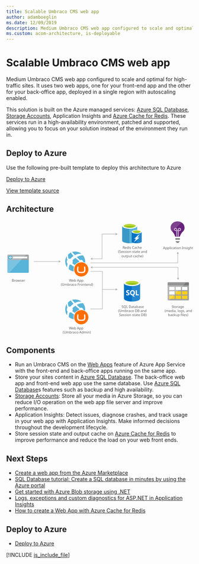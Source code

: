 ```yaml
---
title: Scalable Umbraco CMS web app
author: adamboeglin
ms.date: 12/09/2019
description: Medium Umbraco CMS web app configured to scale and optimal for high-traffic sites. It uses two web apps, one for your front-end app and the other for your back-office app, deployed in a single region with autoscaling enabled.
ms.custom: acom-architecture, is-deployable
---
```

# Scalable Umbraco CMS web app

Medium Umbraco CMS web app configured to scale and optimal for high-traffic sites. It uses two web apps, one for your front-end app and the other for your back-office app, deployed in a single region with autoscaling enabled.

This solution is built on the Azure managed services: [Azure SQL Database](/en-us/services/sql-database/), [Storage Accounts](/en-us/services/storage/), Application Insights and [Azure Cache for Redis](/en-us/services/cache/). These services run in a high-availability environment, patched and supported, allowing you to focus on your solution instead of the environment they run in.


## Deploy to Azure

Use the following pre-built template to deploy this architecture to Azure

[Deploy to Azure](https://portal.azure.com/#create/Microsoft.Template/uri/https%3A%2F%2Fraw.githubusercontent.com%2FAzure%2Fazure-quickstart-templates%2Fmaster%2Fumbraco-cms-webapp-redis-cache%2Fazuredeploy.json)

[View template source](/en-us/resources/templates/umbraco-cms-webapp-redis-cache/)


## Architecture

<svg class="architecture-diagram" aria-labelledby="medium-umbraco-web-app" height="403.089" viewbox="0 0 655.575 403.089" width="655.575" xmlns="https://www.w3.org/2000/svg" xmlns:xlink="https://www.w3.org/1999/xlink"><title id="medium-umbraco-web-app">Scalable Umbraco CMS web app</title><desc>Medium Umbraco CMS web app configured to scale and optimal for high-traffic sites. It uses two web apps, one for your front-end app and the other for your back-office app, deployed in a single region with autoscaling enabled.</desc><g><line fill="none" stroke="#B5B5B5" stroke-miterlimit="10" stroke-width="1.643" x1="96.803" x2="185.63" y1="144.728" y2="144.728"></line><polygon fill="#B5B5B5" points="184.432,148.824 191.524,144.728 184.432,140.633"></polygon></g><g><polyline fill="none" points="295.803,149.728 338.381,149.728
            602.803,149.728 602.803,116.556" stroke="#B5B5B5" stroke-miterlimit="10" stroke-width="1.643"></polyline><polygon fill="#B5B5B5" points="606.899,117.754 602.803,110.662 598.708,117.754"></polygon></g><polyline fill="none" points="295.803,179.728 337.947,179.728
        337.947,311.686 295.803,311.686" stroke="#B5B5B5" stroke-miterlimit="10" stroke-width="1.643"></polyline><g><line fill="none" stroke="#B5B5B5" stroke-miterlimit="10" stroke-width="1.643" x1="337.947" x2="385.63" y1="243.207" y2="243.207"></line><polygon fill="#B5B5B5" points="384.432,247.303 391.524,243.207 384.432,239.112"></polygon></g><g><polyline fill="none" points="301.698,135.346 336.803,135.346
            336.803,48.454 385.63,48.454" stroke="#B5B5B5" stroke-miterlimit="10" stroke-width="1.643"></polyline><polygon fill="#B5B5B5" points="302.896,139.442 295.803,135.346 302.896,131.251"></polygon><polygon fill="#B5B5B5" points="384.432,52.55 391.524,48.454 384.432,44.359"></polygon></g><g><polyline fill="none" points="301.698,165.346 603.804,165.346
            603.804,203.824" stroke="#B5B5B5" stroke-miterlimit="10" stroke-width="1.643"></polyline><polygon fill="#B5B5B5" points="302.896,169.442 295.803,165.346 302.896,161.251"></polygon><polygon fill="#B5B5B5" points="599.708,202.625 603.804,209.718 607.899,202.625"></polygon></g><g><g><path d="M4.209,181.653c0,1.662,1.348,3.01,3.01,3.01H76.2c1.662,0,3.01-1.348,3.01-3.01V134.66h-75
                L4.209,181.653z" fill="#59B4D9"></path><path d="M76.2,120.713H7.219c-1.662-0.001-3.009,1.346-3.01,3.008c0,0.001,0,0.002,0,0.003v15.94h75v-15.94
                C79.21,122.062,77.862,120.714,76.2,120.713C76.2,120.713,76.199,120.713,76.2,120.713" fill="#A0A1A2"></path><path d="M7.23,120.713c-1.662,0-3.01,1.348-3.01,3.01
                c0,0,0,0.001,0,0.001v57.93c0.001,1.662,1.348,3.009,3.01,3.01h3.282l59.127-63.951L7.23,120.713z" fill="#FFFFFF" opacity="0.2"></path><rect fill="#FFFFFF" height="5.913" width="50.506" x="23.494" y="127.881"></rect><path d="M21.174,130.737c-0.001,4.041-3.278,7.316-7.319,7.315c-4.041-0.001-7.316-3.278-7.315-7.319
                c0.001-4.04,3.277-7.315,7.317-7.315C17.899,123.419,21.175,126.695,21.174,130.737" fill="#59B4D9"></path><polygon fill="#FFFFFF" points="13.083,131.561 16.402,135.065 14.601,135.065 10.162,130.838 14.584,126.611 16.381,126.611
                13.083,130.094 21.172,130.094 21.172,131.561"></polygon></g><text fill="#5D5D5D" font-family="'Segoe UI'" font-size="12px" transform="matrix(1 0 0 1 19.615 215.904)">Browser</text><rect fill="#FF00FF" fill-opacity="0" height="104.309" width="83.417" y="115.383"></rect></g><g><path d="M567.085,278.8c-0.053,1.521,1.138,2.797,2.659,2.85c0.064,0.002,0.128,0.002,0.191,0h69.3
            c1.521,0.053,2.797-1.138,2.85-2.659c0.002-0.064,0.002-0.128,0-0.191v-49.65h-75L567.085,278.8z" fill="#A0A1A2"></path><path d="M639.235,217.754h-69.3c-1.521-0.053-2.797,1.138-2.85,2.659c-0.002,0.064-0.002,0.128,0,0.191v8.55h75
            V220.6c0.053-1.521-1.138-2.797-2.659-2.85c-0.064-0.002-0.128-0.002-0.191,0" fill="#7A7A7A"></path><rect fill="#FFFFFF" height="11.4" width="18.9" x="595.285" y="234.104"></rect><rect fill="#FCD116" height="11.4" width="18.9" x="595.285" y="249.554"></rect><rect fill="#FCD116" height="11.4" width="18.9" x="617.785" y="249.554"></rect><rect fill="#FFFFFF" height="11.4" width="18.9" x="617.785" y="234.104"></rect><rect fill="#FFFFFF" height="11.4" width="18.9" x="572.785" y="234.104"></rect><rect fill="#FFFFFF" height="11.4" width="18.9" x="572.785" y="249.554"></rect><rect fill="#FCD116" height="11.4" width="18.9" x="572.785" y="264.854"></rect><rect fill="#FCD116" height="11.4" width="18.9" x="595.285" y="264.854"></rect><rect fill="#FCD116" height="11.4" width="18.9" x="617.785" y="264.854"></rect><path d="M569.935,217.754c-1.529,0.104-2.746,1.321-2.85,2.85v58.2
            c0.104,1.529,1.321,2.746,2.85,2.85h3.15l59.4-63.9L569.935,217.754z" fill="#FFFFFF" opacity="0.2"></path></g><text fill="#5D5D5D" font-family="'Segoe UI'" font-size="12px" transform="matrix(1 0 0 1 581.563 308.072)">S</text><text fill="#5D5D5D" font-family="'Segoe UI'" font-size="12px" transform="matrix(1 0 0 1 587.551 308.072)">torage</text><text fill="#5D5D5D" font-family="'Segoe UI'" font-size="12px" transform="matrix(1 0 0 1 556.842 322.472)">(media, logs, and</text><text fill="#5D5D5D" font-family="'Segoe UI'" font-size="12px" transform="matrix(1 0 0 1 568.7371 336.872)">backup files)</text><rect fill="#FF00FF" fill-opacity="0" height="123.885" width="83.417" x="562.876" y="216.399"></rect><g><path d="M626.569,25.962L626.569,25.962v-0.451c0-11.57-9.918-21.187-22.089-21.338
            c-0.3-0.451-7.213,0.15-7.213,0.15l0,0c-10.967,1.353-19.535,10.519-19.535,21.188c0,0.3-1.2,8.715,7.363,15.778
            c3.907,3.456,7.964,12.773,8.565,15.477l0.451,0.9h15.928l0.451-0.9c0.6-2.7,4.809-12.021,8.565-15.327
            C627.621,34.226,626.569,26.262,626.569,25.962z" fill="#68217A"></path><rect fill="#7A7A7A" height="5.109" width="15.928" x="594.412" y="63.077"></rect><polygon fill="#7A7A7A" points="599.371,79.006 605.231,79.006 610.19,73.746 594.412,73.746"></polygon><g opacity="0.65"><path d="M606.283,56.917h-3.005V37.833h-2.555v18.933h-3.005V37.833h-2.555c-3.051-0.046-5.514-2.509-5.56-5.56
                c0.003-3.071,2.494-5.558,5.565-5.555c3.067,0.003,5.552,2.488,5.555,5.555v2.555h2.555v-2.555c0-3.071,2.489-5.56,5.56-5.56
                c3.071,0,5.56,2.489,5.56,5.56s-2.489,5.56-5.56,5.56l0,0h-2.555V56.917z M595.163,29.717
                c-1.399-0.012-2.543,1.112-2.555,2.511c0,0.015,0,0.029,0,0.044c0.041,1.394,1.161,2.514,2.555,2.555h2.555v-2.554
                c-0.092-1.371-1.184-2.463-2.555-2.555V29.717z M608.837,29.717c-1.394,0.041-2.514,1.161-2.555,2.555v2.555h2.555
                c1.394-0.041,2.514-1.161,2.555-2.555c0.012-1.399-1.113-2.542-2.512-2.554c-0.014,0-0.029,0-0.043,0L608.837,29.717z" fill="#FFFFFF"></path></g><g opacity="0.15"><path d="M604.48,4.173c-0.3-0.451-7.213,0.15-7.213,0.15c-10.967,1.353-19.535,10.519-19.535,21.188
                c0,0.3-1.052,7.664,5.86,14.426L616.05,7.479C612.574,5.327,608.568,4.182,604.48,4.173z" fill="#FFFFFF"></path></g></g><text fill="#5D5D5D" font-family="'Segoe UI'" font-size="12px" transform="matrix(1 0 0 1 551.1851 101.317)">Application Insights</text><rect fill="#FF00FF" fill-opacity="0" height="104.309" width="63.9" x="570.785"></rect><g><path d="M407.387,20.243v50.845c0,5.352,11.831,9.577,26.338,9.577V20.243H407.387z" fill="#3999C6"></path><path d="M433.444,80.666h0.423c14.648,0,26.338-4.225,26.338-9.577V20.243h-26.761V80.666z" fill="#59B4D9"></path><path d="M460.2,20.243c0,5.211-11.831,9.577-26.338,9.577s-26.479-4.366-26.479-9.577s11.831-9.577,26.338-9.577
            S460.2,15.032,460.2,20.243" fill="#FFFFFF"></path><path d="M454.852,19.68c0,3.521-9.437,6.338-20.986,6.338s-21.127-2.818-21.127-6.338s9.437-6.338,20.986-6.338
            S454.852,16.159,454.852,19.68" fill="#7FBA00"></path><path d="M450.345,23.482c2.817-1.127,4.366-2.394,4.366-3.8c0-3.521-9.437-6.338-20.986-6.338
            s-20.986,2.817-20.986,6.338c0,1.408,1.69,2.817,4.366,3.8c3.8-1.549,9.859-2.394,16.62-2.394S446.542,22.074,450.345,23.482" fill="#B8D432"></path><path d="M440.908,40.384v33.944c0,3.521,7.887,6.338,17.606,6.338V40.384H440.908z" fill="#0072C6"></path><path d="M458.232,80.666h0.282c9.718,0,17.606-2.817,17.606-6.338V40.384h-17.888V80.666z" fill="#0072C6"></path><path d="M458.232,80.666h0.282c9.718,0,17.606-2.817,17.606-6.338
            V40.384h-17.888V80.666z" fill="#FFFFFF" opacity="0.15"></path><path d="M476.12,40.384c0,3.521-7.887,6.338-17.606,6.338s-17.606-2.817-17.606-6.338s7.887-6.338,17.606-6.338
            S476.12,36.863,476.12,40.384" fill="#FFFFFF"></path><path d="M472.458,39.961c0,2.254-6.338,4.225-13.944,4.225s-13.944-1.831-13.944-4.225
            c0-2.254,6.338-4.225,13.944-4.225S472.458,37.708,472.458,39.961" fill="#7FBA00"></path><path d="M469.5,42.5c1.831-0.7,2.958-1.549,2.958-2.535c0-2.254-6.338-4.225-13.944-4.225
            c-7.746,0-13.944,1.831-13.944,4.225c0,0.986,1.127,1.831,2.958,2.535C454.679,40.246,462.349,40.246,469.5,42.5" fill="#B8D432"></path><polygon fill="#FFFFFF" points="468.091,60.947 448.514,77.144 456.12,64.609 449.5,64.609 469.077,48.553 461.472,60.947"></polygon></g><text fill="#5D5D5D" font-family="'Segoe UI'" font-size="12px" transform="matrix(1 0 0 1 409.109 100.6379)">R</text><text fill="#5D5D5D" font-family="'Segoe UI'" font-size="12px" transform="matrix(1 0 0 1 415.9351 100.6379)">edis Cache</text><text fill="#5D5D5D" font-family="'Segoe UI'" font-size="12px" transform="matrix(1 0 0 1 393.245 115.038)">(Session state and</text><text fill="#5D5D5D" font-family="'Segoe UI'" font-size="12px" transform="matrix(1 0 0 1 404.4241 129.438)">output cache)</text><rect fill="#FF00FF" fill-opacity="0" height="127.483" width="83.417" x="398.903" y="7.177"></rect><g><path d="M413.85,220.829v54.507c0,5.659,12.667,10.247,28.291,10.247v-64.754H413.85z" fill="#0072C6"></path><path d="M441.753,285.582h0.388c15.624,0,28.291-4.586,28.291-10.246v-54.507h-28.679V285.582z" fill="#0072C6"></path><path d="M441.753,285.582h0.388
            c15.624,0,28.291-4.586,28.291-10.246v-54.507h-28.679V285.582z" fill="#FFFFFF" opacity="0.15"></path><path d="M470.432,220.829c0,5.659-12.667,10.246-28.291,10.246s-28.291-4.587-28.291-10.246
            s12.667-10.246,28.291-10.246S470.432,215.17,470.432,220.829" fill="#FFFFFF"></path><path d="M464.648,220.239c0,3.736-10.077,6.761-22.507,6.761s-22.508-3.025-22.508-6.761
            s10.078-6.761,22.508-6.761S464.648,216.504,464.648,220.239" fill="#7FBA00"></path><path d="M459.933,224.371c2.946-1.143,4.717-2.574,4.717-4.128c0-3.736-10.077-6.762-22.508-6.762
            s-22.507,3.026-22.507,6.762c0,1.555,1.771,2.986,4.717,4.128c4.115-1.6,10.545-2.628,17.79-2.628s13.674,1.031,17.792,2.628" fill="#B8D432"></path><path d="M433.156,258.664c0.075,1.536-0.615,3.009-1.843,3.935c-1.499,1.009-3.287,1.499-5.091,1.395
            c-1.599,0.053-3.186-0.29-4.62-1v-3.985c1.298,1.162,2.976,1.81,4.718,1.819c0.678,0.041,1.352-0.134,1.925-0.5
            c0.435-0.297,0.691-0.794,0.679-1.321c-0.001-0.542-0.24-1.057-0.654-1.407c-0.816-0.626-1.71-1.145-2.658-1.544
            c-2.723-1.277-4.084-3.02-4.084-5.229c-0.05-1.494,0.61-2.924,1.781-3.854c1.359-1.022,3.033-1.536,4.731-1.451
            c1.475-0.044,2.945,0.188,4.334,0.685v3.722c-1.207-0.831-2.643-1.266-4.109-1.245c-0.646-0.035-1.287,0.137-1.829,0.491
            c-0.431,0.296-0.684,0.79-0.672,1.313c-0.019,0.518,0.177,1.021,0.542,1.389c0.67,0.554,1.419,1.005,2.222,1.339
            c1.336,0.558,2.548,1.373,3.568,2.4C432.816,256.465,433.194,257.552,433.156,258.664z" fill="#FFFFFF"></path><path d="M452.366,254.631c0.048,1.921-0.449,3.816-1.432,5.466c-0.925,1.52-2.351,2.669-4.033,3.25l5.179,4.794
            h-5.229l-3.7-4.146c-1.515-0.037-2.994-0.47-4.29-1.257c-1.265-0.77-2.288-1.881-2.951-3.206
            c-0.705-1.408-1.062-2.965-1.04-4.539c-0.03-1.717,0.358-3.416,1.13-4.95c0.705-1.401,1.807-2.563,3.168-3.343
            c1.43-0.797,3.045-1.201,4.682-1.17c1.546-0.025,3.071,0.367,4.414,1.134c1.301,0.757,2.352,1.878,3.025,3.224
            C452.026,251.359,452.395,252.986,452.366,254.631z M448.134,254.856c0.084-1.521-0.332-3.027-1.183-4.29
            c-0.75-1.032-1.964-1.623-3.238-1.576c-1.305-0.042-2.551,0.546-3.349,1.58c-1.667,2.544-1.677,5.831-0.026,8.385
            c0.775,1.019,1.994,1.601,3.274,1.562c1.278,0.05,2.504-0.511,3.3-1.512C447.787,257.805,448.219,256.339,448.134,254.856z" fill="#FFFFFF"></path><polygon fill="#FFFFFF" points="465.949,263.683 455.317,263.683 455.317,245.83 459.338,245.83 459.338,260.421
            465.949,260.421"></polygon></g><text fill="#5D5D5D" font-family="'Segoe UI'" font-size="12px" transform="matrix(1 0 0 1 405.353 307.831)">SQL Database</text><text fill="#5D5D5D" font-family="'Segoe UI'" font-size="12px" transform="matrix(1 0 0 1 393.5291 322.231)">(Umbraco DB and </text><text fill="#5D5D5D" font-family="'Segoe UI'" font-size="12px" transform="matrix(1 0 0 1 396.813 336.631)">Session state DB)</text><rect fill="#FF00FF" fill-opacity="0" height="131.445" width="73.217" x="406.425" y="208.84"></rect><g><path d="M263.679,172.85c-15.344,11.751-37.308,8.838-49.058-6.506s-8.838-37.308,6.506-49.058
            s37.308-8.838,49.058,6.506c0.004,0.005,0.008,0.011,0.012,0.016c11.756,15.245,8.927,37.133-6.318,48.889
            C263.813,172.748,263.746,172.799,263.679,172.85" fill="#59B4D9"></path><path d="M257.249,151.2c2.53,3.299,7.252,3.928,10.557,1.406c0.172-0.132,0.305-0.291,0.462-0.433
            c3.373,2.376,5.715,3.944,7.035,4.843c0.365-0.983,0.678-1.984,0.938-3c-1.394-1.037-3.28-2.489-6.006-4.7
            c1.495-3.849-0.413-8.181-4.261-9.676c-2.122-0.824-4.504-0.637-6.471,0.509c-3.564-3.2-7.48-6.863-11.61-10.966
            c12.831-6.9,21.946-5.89,21.946-5.89c-1.5-1.894-3.192-3.629-5.048-5.176c-5.411-0.836-13.817-0.742-23.421,4.367l0,0l0,0
            c-3.2-3.35-6.459-6.95-9.776-10.8c-1.592,0.509-3.142,1.139-4.637,1.886c2.738,4.307,5.906,8.324,9.456,11.991l0,0
            c0.007,0.008,0.015,0.015,0.024,0.024c-3.512,2.478-6.769,5.299-9.722,8.421c-0.406,0.433-0.8,0.868-1.179,1.3
            c-1.921-0.406-3.917-0.27-5.764,0.395c-3.17-6.839-2.915-12.333-2.414-15.165c-1.377,1.421-2.637,2.951-3.769,4.574
            c-1.084,4.736-0.6,9.696,1.379,14.133c-2.892,3.781-2.895,9.03-0.007,12.814c0.244,0.314,0.506,0.615,0.783,0.9
            c-1.16,3.994-1.846,8.111-2.044,12.265c0.332,0.451,0.332,0.815,0.661,1.254c1.721,2.086,3.675,3.968,5.824,5.611
            c-0.329-5.417,0.489-10.842,2.4-15.921c1.665,0.127,3.337-0.144,4.876-0.792c0.9,0.788,1.834,1.585,2.835,2.4
            c3.166,2.514,6.584,4.693,10.2,6.5c-0.418,3.798,2.322,7.215,6.12,7.633c1.792,0.197,3.59-0.313,5.011-1.421
            c0.609-0.476,1.133-1.05,1.551-1.7c4.509,0.981,9.113,1.46,13.728,1.427c0.54,0,3.048-3.41,4.484-5.524
            c-2.148,0.449-8.516,1.324-17.22-1.176c-0.765-3.721-4.401-6.117-8.122-5.352c-0.856,0.176-1.67,0.513-2.4,0.994
            c-3.329-1.818-6.495-3.921-9.461-6.286c-0.659-0.522-1.293-1.044-1.9-1.565c2.02-3.193,2.189-7.219,0.445-10.57
            c0.4-0.4,0.794-0.8,1.219-1.2c2.85-2.69,5.901-5.159,9.127-7.384c-0.115-0.106-0.218-0.218-0.33-0.326
            c0.113,0.1,0.22,0.213,0.335,0.318l0,0c4.369,4.04,9,7.869,13.39,11.291C255.255,145.963,255.554,148.961,257.249,151.2z" fill="#FFFFFF"></path></g><circle cx="263.679" cy="172.707" fill="#FFFFFF" r="27"></circle><text fill="#5D5D5D" font-family="'Segoe UI'" font-size="12px" transform="matrix(1 0 0 1 220.835 215.576)">W</text><text fill="#5D5D5D" font-family="'Segoe UI'" font-size="12px" transform="matrix(1 0 0 1 231.575 215.576)">eb App</text><text fill="#5D5D5D" font-family="'Segoe UI'" font-size="12px" transform="matrix(1 0 0 1 191.904 229.976)">(Umbraco Frontend)</text><path d="M238.679,172.737c0.017-13.807,11.224-24.986,25.031-24.969c13.807,0.017,24.986,11.224,24.969,25.031
        c-0.017,13.795-11.205,24.969-25,24.969c-13.815-0.008-25.008-11.215-25-25.03C238.679,172.738,238.679,172.737,238.679,172.737z
            M263.171,181.298c-1.939,0.055-3.877-0.12-5.775-0.521c-1.401-0.285-2.578-1.231-3.158-2.538
        c-0.675-1.933-0.955-3.982-0.824-6.025c0.01-1.42,0.099-2.838,0.265-4.248c0.164-1.371,0.328-2.504,0.491-3.4l0.172-0.888
        c0.004-0.026,0.006-0.053,0.006-0.08c0-0.247-0.178-0.458-0.421-0.5l-3.231-0.5c-0.026-0.004-0.053-0.006-0.08-0.006
        c-0.236,0-0.441,0.162-0.495,0.391c-0.053,0.207-0.087,0.361-0.184,0.853c-0.186,0.948-0.355,1.873-0.544,3.207
        c-0.199,1.467-0.321,2.944-0.364,4.424c-0.07,1.032-0.07,2.068,0,3.1c-0.029,2.264,0.453,4.505,1.411,6.557
        c0.945,1.704,2.52,2.971,4.387,3.53c2.795,0.815,5.704,1.171,8.613,1.054h0.478c2.909,0.117,5.818-0.239,8.613-1.054
        c1.867-0.559,3.442-1.826,4.387-3.53c0.957-2.052,1.44-4.293,1.411-6.557c0.07-1.032,0.07-2.068,0-3.1
        c-0.043-1.48-0.165-2.957-0.364-4.424c-0.189-1.335-0.357-2.259-0.544-3.207c-0.1-0.492-0.13-0.646-0.183-0.853
        c-0.055-0.231-0.263-0.393-0.5-0.391c-0.027,0-0.054,0.002-0.081,0.006l-3.23,0.5c-0.244,0.042-0.422,0.253-0.422,0.5
        c0,0.027,0.002,0.054,0.006,0.08l0.172,0.888c0.163,0.893,0.327,2.027,0.491,3.4c0.167,1.41,0.255,2.828,0.265,4.248
        c0.131,2.043-0.15,4.092-0.824,6.025c-0.58,1.307-1.757,2.253-3.158,2.538c-1.898,0.401-3.836,0.576-5.775,0.521H263.171z" fill="#FF6E00"></path><rect fill="#FF00FF" fill-opacity="0" height="126.597" width="88.724" x="201.955" y="107.507"></rect><g><path d="M263.679,341.035c-15.344,11.751-37.308,8.838-49.058-6.506c-11.751-15.344-8.838-37.308,6.506-49.058
            s37.308-8.838,49.058,6.506c0.004,0.005,0.008,0.011,0.012,0.016c11.756,15.245,8.927,37.133-6.318,48.889
            C263.813,340.933,263.746,340.984,263.679,341.035" fill="#59B4D9"></path><path d="M257.249,319.39c2.53,3.299,7.252,3.928,10.557,1.406c0.172-0.132,0.305-0.291,0.462-0.433
            c3.373,2.376,5.715,3.944,7.035,4.843c0.365-0.983,0.678-1.984,0.938-3c-1.394-1.037-3.28-2.489-6.006-4.7
            c1.495-3.849-0.413-8.181-4.261-9.676c-2.122-0.824-4.504-0.637-6.471,0.509c-3.564-3.2-7.48-6.863-11.61-10.966
            c12.831-6.9,21.946-5.89,21.946-5.89c-1.5-1.894-3.192-3.629-5.048-5.176c-5.411-0.836-13.817-0.742-23.421,4.367l0,0l0,0
            c-3.2-3.35-6.459-6.95-9.776-10.8c-1.592,0.509-3.142,1.139-4.637,1.886c2.738,4.307,5.906,8.324,9.456,11.991l0,0
            c0.007,0.008,0.015,0.015,0.024,0.024c-3.512,2.478-6.769,5.299-9.722,8.421c-0.406,0.433-0.8,0.868-1.179,1.3
            c-1.921-0.406-3.917-0.27-5.764,0.395c-3.17-6.839-2.915-12.333-2.414-15.165c-1.377,1.421-2.637,2.951-3.769,4.574
            c-1.084,4.736-0.6,9.696,1.379,14.133c-2.892,3.781-2.895,9.03-0.007,12.814c0.244,0.314,0.506,0.615,0.783,0.9
            c-1.16,3.994-1.846,8.111-2.044,12.265c0.332,0.451,0.332,0.815,0.661,1.254c1.721,2.086,3.675,3.968,5.824,5.611
            c-0.329-5.417,0.489-10.842,2.4-15.921c1.665,0.127,3.337-0.144,4.876-0.792c0.9,0.788,1.834,1.585,2.835,2.4
            c3.166,2.514,6.584,4.693,10.2,6.5c-0.418,3.798,2.322,7.215,6.12,7.633c1.792,0.197,3.59-0.313,5.011-1.421
            c0.609-0.476,1.133-1.05,1.551-1.7c4.507,0.98,9.109,1.458,13.722,1.424c0.54,0,3.048-3.41,4.484-5.524
            c-2.148,0.449-8.516,1.324-17.22-1.176c-0.765-3.721-4.401-6.117-8.122-5.352c-0.856,0.176-1.67,0.513-2.4,0.994
            c-3.329-1.818-6.495-3.921-9.461-6.286c-0.659-0.522-1.293-1.044-1.9-1.565c2.02-3.193,2.189-7.219,0.445-10.57
            c0.4-0.4,0.794-0.8,1.219-1.2c2.85-2.69,5.901-5.159,9.127-7.384c-0.115-0.106-0.218-0.218-0.33-0.326
            c0.113,0.1,0.22,0.213,0.335,0.318l0,0c4.369,4.04,9,7.869,13.39,11.291C255.249,314.152,255.551,317.152,257.249,319.39z" fill="#FFFFFF"></path></g><circle cx="263.679" cy="340.892" fill="#FFFFFF" r="27"></circle><text fill="#5D5D5D" font-family="'Segoe UI'" font-size="12px" transform="matrix(1 0 0 1 220.835 383.756)">W</text><text fill="#5D5D5D" font-family="'Segoe UI'" font-size="12px" transform="matrix(1 0 0 1 231.575 383.756)">eb App</text><text fill="#5D5D5D" font-family="'Segoe UI'" font-size="12px" transform="matrix(1 0 0 1 198.511 398.156)">(Umbraco Admin)</text><path d="M238.679,340.86c0.017-13.807,11.224-24.986,25.031-24.969c13.807,0.017,24.986,11.224,24.969,25.031
        c-0.017,13.795-11.205,24.969-25,24.969c-13.815-0.008-25.008-11.215-25-25.03C238.679,340.861,238.679,340.86,238.679,340.86z
            M263.171,349.421c-1.939,0.055-3.877-0.12-5.775-0.521c-1.401-0.285-2.578-1.231-3.158-2.538
        c-0.675-1.933-0.955-3.982-0.824-6.025c0.01-1.42,0.099-2.838,0.265-4.248c0.164-1.371,0.328-2.504,0.491-3.4l0.172-0.888
        c0.004-0.026,0.006-0.053,0.006-0.08c0-0.247-0.178-0.458-0.421-0.5l-3.231-0.5c-0.026-0.004-0.053-0.006-0.08-0.006
        c-0.236,0-0.441,0.162-0.495,0.391c-0.053,0.207-0.087,0.361-0.184,0.853c-0.186,0.948-0.355,1.873-0.544,3.207
        c-0.199,1.467-0.321,2.944-0.364,4.424c-0.07,1.032-0.07,2.068,0,3.1c-0.029,2.264,0.453,4.505,1.411,6.557
        c0.945,1.704,2.52,2.971,4.387,3.53c2.795,0.815,5.704,1.171,8.613,1.054h0.478c2.909,0.117,5.818-0.239,8.613-1.054
        c1.867-0.559,3.442-1.826,4.387-3.53c0.957-2.052,1.44-4.293,1.411-6.557c0.07-1.032,0.07-2.068,0-3.1
        c-0.043-1.48-0.165-2.957-0.364-4.424c-0.189-1.335-0.357-2.259-0.544-3.207c-0.1-0.492-0.13-0.646-0.183-0.853
        c-0.055-0.231-0.263-0.393-0.5-0.391c-0.027,0-0.054,0.002-0.081,0.006l-3.23,0.5c-0.244,0.042-0.422,0.253-0.422,0.5
        c0,0.027,0.002,0.054,0.006,0.08l0.172,0.888c0.163,0.893,0.327,2.027,0.491,3.4c0.167,1.41,0.255,2.828,0.265,4.248
        c0.131,2.043-0.15,4.092-0.824,6.025c-0.58,1.307-1.757,2.253-3.158,2.538c-1.898,0.401-3.836,0.576-5.775,0.521H263.171z" fill="#FF6E00"></path><rect fill="#FF00FF" fill-opacity="0" height="126.597" width="88.724" x="201.955" y="274.299"></rect></svg>

## Components
* Run an Umbraco CMS on the [Web Apps](https://azure.microsoft.com/services/app-service/web/) feature of Azure App Service with the front-end and back-office apps running on the same app.
* Store your sites content in [Azure SQL Database](https://azure.microsoft.com/services/sql-database/). The back-office web app and front-end web app use the same database. Use [Azure SQL Database](https://azure.microsoft.com/services/sql-database/)s features such as backup and high availability.
* [Storage Accounts](https://azure.microsoft.com/services/storage/): Store all your media in Azure Storage, so you can reduce I/O operation on the web app file server and improve performance.
* Application Insights: Detect issues, diagnose crashes, and track usage in your web app with Application Insights. Make informed decisions throughout the development lifecycle.
* Store session state and output cache on [Azure Cache for Redis](https://azure.microsoft.com/services/cache/) to improve performance and reduce the load on your web front ends.

## Next Steps
* [Create a web app from the Azure Marketplace](https://docs.microsoft.com/api/Redirect/documentation/articles/app-service-web-create-web-app-from-marketplace/)
* [SQL Database tutorial: Create a SQL database in minutes by using the Azure portal](https://docs.microsoft.com/api/Redirect/documentation/articles/sql-database-get-started/)
* [Get started with Azure Blob storage using .NET](https://docs.microsoft.com/api/Redirect/documentation/articles/storage-dotnet-how-to-use-blobs/)
* [Logs, exceptions and custom diagnostics for ASP.NET in Application Insights](https://docs.microsoft.com/api/Redirect/documentation/articles/app-insights-search-diagnostic-logs/)
* [How to create a Web App with Azure Cache for Redis](https://docs.microsoft.com/api/Redirect/documentation/articles/cache-web-app-howto/)

## Deploy to Azure
* [Deploy to Azure](https://portal.azure.com/#create/Microsoft.Template/uri/https%3A%2F%2Fraw.githubusercontent.com%2FAzure%2Fazure-quickstart-templates%2Fmaster%2Fumbraco-cms-webapp-redis-cache%2Fazuredeploy.json)

[!INCLUDE [js_include_file](../../_js/index.md)]
